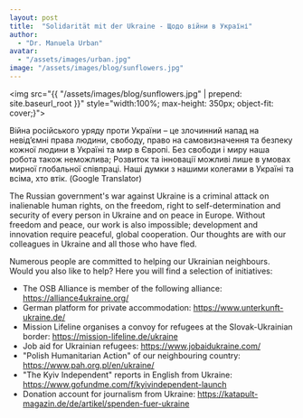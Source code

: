 ```yaml
---
layout: post
title:  "Solidarität mit der Ukraine - Щодо війни в Україні"
author:
  - "Dr. Manuela Urban"
avatar: 
  - "/assets/images/urban.jpg"
image: "/assets/images/blog/sunflowers.jpg"
---
```

<img src="{{ "/assets/images/blog/sunflowers.jpg" | prepend: site.baseurl_root }}" style="width:100%; max-height: 350px; object-fit: cover;}">

Війна російського уряду проти України – це злочинний напад на невід’ємні права людини, свободу, право на самовизначення та безпеку кожної людини в Україні та мир в Європі. Без свободи і миру наша робота також неможлива; Розвиток та інновації можливі лише в умовах мирної глобальної співпраці. Наші думки з нашими колегами в Україні та всіма, хто втік. (Google Translator)

The Russian government's war against Ukraine is a criminal attack on inalienable human rights, on the freedom, right to self-determination and security of every person in Ukraine and on peace in Europe. Without freedom and peace, our work is also impossible; development and innovation require peaceful, global cooperation. Our thoughts are with our colleagues in Ukraine and all those who have fled.

Numerous people are committed to helping our Ukrainian neighbours. Would you also like to help? Here you will find a selection of initiatives:

* The OSB Alliance is member of the following alliance: <https://alliance4ukraine.org/>
* German platform for private accommodation: <https://www.unterkunft-ukraine.de/>
* Mission Lifeline organises a convoy for refugees at the Slovak-Ukrainian border: <https://mission-lifeline.de/ukraine>
* Job aid for Ukrainian refugees: <https://www.jobaidukraine.com/>
* "Polish Humanitarian Action" of our neighbouring country: <https://www.pah.org.pl/en/ukraine/>
* "The Kyiv Independent" reports in English from Ukraine: <https://www.gofundme.com/f/kyivindependent-launch>
* Donation account for journalism from Ukraine: <https://katapult-magazin.de/de/artikel/spenden-fuer-ukraine>